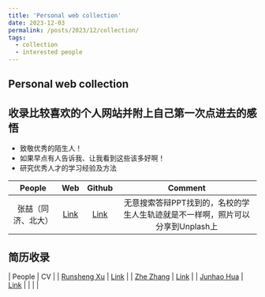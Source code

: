 ```yaml
---
title: 'Personal web collection'
date: 2023-12-03
permalink: /posts/2023/12/collection/
tags:
  - collection
  - interested people
---
```


## Personal web collection

## 收录比较喜欢的个人网站并附上自己第一次点进去的感悟
- 致敬优秀的陌生人！
- 如果早点有人告诉我、让我看到这些该多好啊！
- 研究优秀人才的学习经验及方法

| People | Web | Github | Comment |
|:---:|:---:| :---: |:---: |
| 张喆（同济、北大） | [Link](https://www.doublez.site/) | [Link](https://github.com/breezedeus) | 无意搜索答辩PPT找到的，名校的学生人生轨迹就是不一样啊，照片可以分享到Unplash上 |


## 简历收录
| People | CV |
| [Runsheng Xu](https://derrickxunu.github.io/) | [Link](https://derrickxunu.github.io/img/runshengxu_resume.pdf) |
| [Zhe Zhang](https://www.doublez.site/) | [Link](https://assets.ctfassets.net/odsfb7g0v9wp/wae2wMsoTCdZowoqAWs9E/99d0186fad64933079d4a52c6f21fe4c/ZheZhang-PKU-CV-en.pdf) |
| [Junhao Hua](https://huajh.github.io/) | [Link](https://huajh.github.io/cv/awesome-cv.pdf) |
|  | |